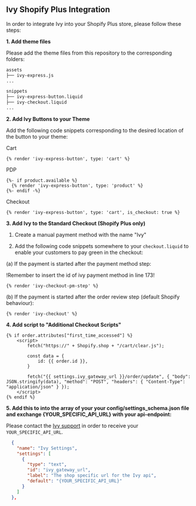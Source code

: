 ## Ivy Shopify Plus Integration

In order to integrate Ivy into your Shopify Plus store, please follow these steps:

**1. Add theme files**

Please add the theme files from this repository to the corresponding folders:

```bash
assets
├── ivy-express.js
...

snippets
├── ivy-express-button.liquid
├── ivy-checkout.liquid
...

```

**2. Add Ivy Buttons to your Theme**

Add the following code snippets corresponding to the desired location of the button to your theme:

Cart

```liquid
{% render 'ivy-express-button', type: 'cart' %}

```

PDP

```liquid
{%- if product.available %}
  {% render 'ivy-express-button', type: 'product' %}
{%- endif -%}
```

Checkout

```liquid
{% render 'ivy-express-button', type: 'cart', is_checkout: true %}
```

**3. Add Ivy to the Standard Checkout (Shopify Plus only)**

1. Create a manual payment method with the name "Ivy"

2. Add the following code snippets somewhere to your `checkout.liquid` to enable your customers to pay green in the checkout:

  (a) If the payment is started after the payment method step:

  !Remember to insert the id of ivy payment method in line 173!

  ```liquid
  {% render 'ivy-checkout-pm-step' %}
  ```

  (b) If the payment is started after the order review step (default Shopify behaviour):

  ```liquid
  {% render 'ivy-checkout' %}
  ```

**4. Add script to "Additional Checkout Scripts"**

```liquid
{% if order.attributes["first_time_accessed"] %}
    <script>
        fetch("https://" + Shopify.shop + "/cart/clear.js");

        const data = {
            id: {{ order.id }},
        }

        fetch("{{ settings.ivy_gateway_url }}/order/update", { "body": JSON.stringify(data), "method": "POST", "headers": { "Content-Type": "application/json" } });
    </script>
{% endif %}
```

**5. Add this to into the array of your your config/settings_schema.json file and exchange {YOUR_SPECIFIC_API_URL} with your api-endpoint:**

Please contact the [Ivy support]("mailto:merchant-support@getivy.de") in order to receive your `YOUR_SPECIFIC_API_URL`.

```json
  {
    "name": "Ivy Settings",
    "settings": [
      {
        "type": "text",
        "id": "ivy_gateway_url",
        "label": "The shop specific url for the Ivy api",
        "default": "{YOUR_SPECIFIC_API_URL}"
      }
    ]
  },
```
